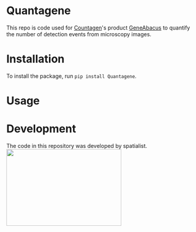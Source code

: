 # Quantagene
This repo is code used for [Countagen](https://countagen.com)'s product [GeneAbacus](https://countagen.com/product/) to quantify the number of detection events from microscopy images. 

# Installation
To install the package, run `pip install Quantagene`.

# Usage

# Development
The code in this repository was developed by spatialist. 
<img src="images/logo.png" width="300" height="200">
